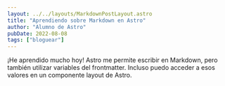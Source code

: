 ```yaml
---
layout: ../../layouts/MarkdownPostLayout.astro
title: "Aprendiendo sobre Markdown en Astro"
author: "Alumno de Astro"
pubDate: 2022-08-08
tags: ["bloguear"]
---
```


¡He aprendido mucho hoy! Astro me permite escribir en Markdown, pero también utilizar variables del frontmatter. Incluso puedo acceder a esos valores en un componente layout de Astro.
